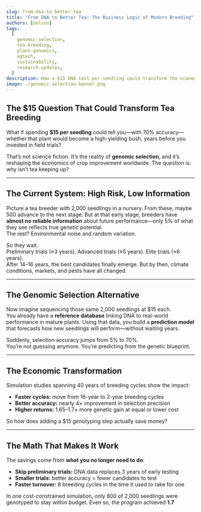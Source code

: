 ```yaml
---
slug: from-dna-to-better-tea
title: "From DNA to Better Tea: The Business Logic of Modern Breeding"
authors: [nelson]
tags:
  [
    genomic-selection,
    tea-breeding,
    plant-genomics,
    agtech,
    sustainability,
    research-updates,
  ]
description: How a $15 DNA test per seedling could transform the economics and speed of tea breeding — and why the industry must act now.
image: ./genomic-selection-banner.png
---
```


## The $15 Question That Could Transform Tea Breeding

What if spending **$15 per seedling** could tell you—with 70% accuracy—whether that plant would become a high-yielding bush, years before you invested in field trials?

That’s not science fiction. It’s the reality of **genomic selection**, and it’s reshaping the economics of crop improvement worldwide. The question is: why isn’t tea keeping up?

---

<!-- truncate -->

## The Current System: High Risk, Low Information

Picture a tea breeder with 2,000 seedlings in a nursery. From these, maybe 500 advance to the next stage. But at that early stage, breeders have **almost no reliable information** about future performance—only 5% of what they see reflects true genetic potential.  
The rest? Environmental noise and random variation.

So they wait.  
Preliminary trials (≈3 years). Advanced trials (≈5 years). Elite trials (≈6 years).  
After 14–16 years, the best candidates finally emerge. But by then, climate conditions, markets, and pests have all changed.

---

## The Genomic Selection Alternative

Now imagine sequencing those same 2,000 seedlings at $15 each.  
You already have a **reference database** linking DNA to real-world performance in mature plants. Using that data, you build a **prediction model** that forecasts how new seedlings will perform—without waiting years.

Suddenly, selection accuracy jumps from 5% to 70%.  
You’re not guessing anymore. You’re predicting from the genetic blueprint.

---

## The Economic Transformation

Simulation studies spanning 40 years of breeding cycles show the impact:

- **Faster cycles:** move from 16-year to 2-year breeding cycles
- **Better accuracy:** nearly 4× improvement in selection precision
- **Higher returns:** 1.65–1.7× more genetic gain at equal or lower cost

So how does adding a $15 genotyping step actually save money?

---

## The Math That Makes It Work

The savings come from **what you no longer need to do**:

- **Skip preliminary trials:** DNA data replaces 3 years of early testing
- **Smaller trials:** better accuracy = fewer candidates to test
- **Faster turnover:** 8 breeding cycles in the time it used to take for one

In one cost-constrained simulation, only 800 of 2,000 seedlings were genotyped to stay within budget. Even so, the program achieved **1.7**
